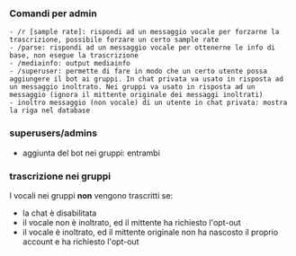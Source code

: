 ### Comandi per admin

```
- /r [sample rate]: rispondi ad un messaggio vocale per forzarne la trascrizione, possibile forzare un certo sample rate
- /parse: rispondi ad un messaggio vocale per ottenerne le info di base, non esegue la trascrizione
- /mediainfo: output mediainfo
- /superuser: permette di fare in modo che un certo utente possa aggiungere il bot ai gruppi. In chat privata va usato in risposta ad un messaggio inoltrato. Nei gruppi va usato in risposta ad un messaggio (ignora il mittente originale dei messaggi inoltrati)
- inoltro messaggio (non vocale) di un utente in chat privata: mostra la riga nel database
```

### superusers/admins

- aggiunta del bot nei gruppi: entrambi

### trascrizione nei gruppi

I vocali nei gruppi **non** vengono trascritti se:

- la chat è disabilitata
- il vocale non è inoltrato, ed il mittente ha richiesto l'opt-out
- il vocale è inoltrato, ed il mittente originale non ha nascosto il proprio account e ha richiesto l'opt-out
